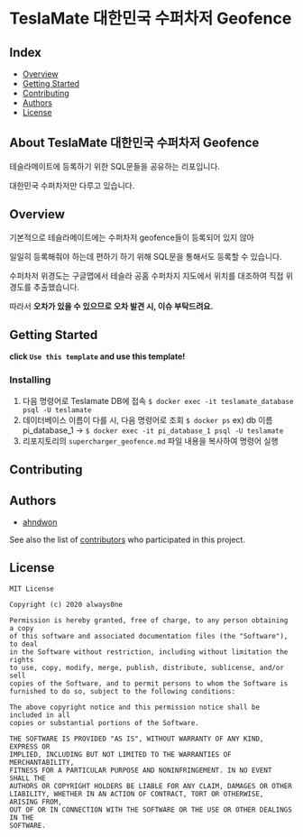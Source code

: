 # TeslaMate 대한민국 수퍼차저 Geofence
## Index
  - [Overview](#overview) 
  - [Getting Started](#getting-started)
  - [Contributing](#contributing)
  - [Authors](#authors)
  - [License](#license)
<!--  Other options to write Readme
  - [Deployment](#deployment)
  - [Used or Referenced Projects](Used-or-Referenced-Projects)
-->
## About TeslaMate 대한민국 수퍼차저 Geofence
<!--Wirte one paragraph of project description -->  
테슬라메이트에 등록하기 위한 SQL문들을 공유하는 리포입니다.

대한민국 수퍼차저만 다루고 있습니다.

## Overview
기본적으로 테슬라메이트에는 수퍼차저 geofence들이 등록되어 있지 않아

일일히 등록해줘야 하는데 편하기 하기 위해 SQL문을 통해서도 등록할 수 있습니다.

수퍼차저 위경도는 구글맵에서 테슬라 공홈 수퍼차지 지도에서 위치를 대조하여 직접 위경도를 추출했습니다.

따라서 **오차가 있을 수 있으므로 오차 발견 시, 이슈 부탁드려요.**

## Getting Started
**click `Use this template` and use this template!**
<!--
### Depencies
 Write about need to install the software and how to install them 
-->
### Installing
<!-- A step by step series of examples that tell you how to get a development 
env running

Say what the step will be

    Give the example

And repeat

    until finished
-->
1. 다음 명령어로 Teslamate DB에 접속 `$ docker exec -it teslamate_database psql -U teslamate`
2. 데이터베이스 이름이 다를 시, 다음 명령어로 조회 `$ docker ps` ex) db 이름 pi_database_1 -> `$ docker exec -it pi_database_1 psql -U teslamate `
3. 리포지토리의 `supercharger_geofence.md` 파일 내용을 복사하여 명령어 실행
<!--
## Deployment
 Add additional notes about how to deploy this on a live system
 -->
## Contributing
<!-- Write the way to contribute -->

## Authors
  - [ahndwon](https://github.com/ahndwon)

See also the list of [contributors](https://github.com/ahndwon/readmeTemplate/contributors)
who participated in this project.
<!--
## Used or Referenced Projects
 - [referenced Project](project link) - **LICENSE** - little-bit introduce
-->

## License

```
MIT License

Copyright (c) 2020 always0ne

Permission is hereby granted, free of charge, to any person obtaining a copy
of this software and associated documentation files (the "Software"), to deal
in the Software without restriction, including without limitation the rights
to use, copy, modify, merge, publish, distribute, sublicense, and/or sell
copies of the Software, and to permit persons to whom the Software is
furnished to do so, subject to the following conditions:

The above copyright notice and this permission notice shall be included in all
copies or substantial portions of the Software.

THE SOFTWARE IS PROVIDED "AS IS", WITHOUT WARRANTY OF ANY KIND, EXPRESS OR
IMPLIED, INCLUDING BUT NOT LIMITED TO THE WARRANTIES OF MERCHANTABILITY,
FITNESS FOR A PARTICULAR PURPOSE AND NONINFRINGEMENT. IN NO EVENT SHALL THE
AUTHORS OR COPYRIGHT HOLDERS BE LIABLE FOR ANY CLAIM, DAMAGES OR OTHER
LIABILITY, WHETHER IN AN ACTION OF CONTRACT, TORT OR OTHERWISE, ARISING FROM,
OUT OF OR IN CONNECTION WITH THE SOFTWARE OR THE USE OR OTHER DEALINGS IN THE
SOFTWARE.
```
